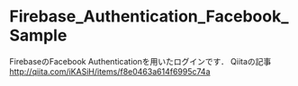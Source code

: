 # Firebase_Authentication_Facebook_Sample
FirebaseのFacebook Authenticationを用いたログインです． Qiitaの記事
http://qiita.com/iKASiH/items/f8e0463a614f6995c74a
